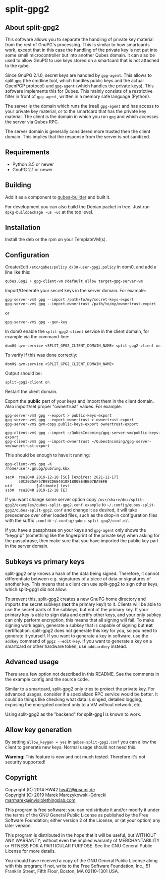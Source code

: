 # split-gpg2

## About split-gpg2

This software allows you to separate the handling of private key material from the rest of GnuPG's processing.
This is similar to how smartcards work, except that in this case the handling of the private key is not put into some small microcontroller but into another Qubes domain.
It can also be used to allow GnuPG to use keys stored on a smartcard that is not attached to the qube.

Since GnuPG 2.1.0, secret keys are handled by `gpg-agent`.
This allows to split `gpg` (the cmdline tool, which handles public keys and the actual OpenPGP protocol) and `gpg-agent` (which handles the private keys).
This software implements this for Qubes.
This mainly consists of a restrictive filter in front of `gpg-agent`, written in a memory safe language (Python).

The server is the domain which runs the (real) `gpg-agent` and has access to your private key material, or to the smartcard that has the private key material.
The client is the domain in which you run `gpg` and which accesses the server via Qubes RPC.

The server domain is generally considered more trusted then the client domain.
This implies that the response from the server is _not_ sanitized.


## Requirements

 - Python 3.5 or newer
 - GnuPG 2.1 or newer

## Building

Add it as a component to [qubes-builder](https://www.qubes-os.org/doc/qubes-builder/) and built it.

For development you can also build the Debian packet in tree.
Just run `dpkg-buildpackage -us -uc` at the top level.

## Installation

Install the deb or the rpm on your TemplateVM(s).


## Configuration

Create/Edit `/etc/qubes/policy.d/30-user-gpg2.policy` in dom0, and add a line like this:

```
qubes.Gpg2 + gpg-client-vm @default allow target=gpg-server-vm
```

Import/Generate your secret keys in the server domain.
For example:

```
gpg-server-vm$ gpg --import /path/to/my/secret-keys-export
gpg-server-vm$ gpg --import-ownertrust /path/to/my/ownertrust-export
```
or

```
gpg-server-vm$ gpg --gen-key
```

In dom0 enable the `split-gpg2-client` service in the client domain, for example via the command-line:

```shell
dom0$ qvm-service <SPLIT_GPG2_CLIENT_DOMAIN_NAME> split-gpg2-client on
```

To verify if this was done correctly:

```shell
dom0$ qvm-service <SPLIT_GPG2_CLIENT_DOMAIN_NAME>
```

Output should be:

```shell
split-gpg2-client on
```

Restart the client domain.

Export the **public** part of your keys and import them in the client domain.
Also import/set proper "ownertrust" values.
For example:

```
gpg-server-vm$ gpg --export > public-keys-export
gpg-server-vm$ gpg --export-ownertrust > ownertrust-export
gpg-server-vm$ qvm-copy public-keys-export ownertrust-export

gpg-client-vm$ gpg --import ~/QubesIncoming/gpg-server-vm/public-keys-export
gpg-client-vm$ gpg --import-ownertrust ~/QubesIncoming/gpg-server-vm/ownertrust-export
```

This should be enough to have it running:
```
gpg-client-vm$ gpg -K
/home/user/.gnupg/pubring.kbx
-----------------------------
sec#  rsa2048 2019-12-18 [SC] [expires: 2021-12-17]
      50C2035AF57B98CD6E4010F1B808E4BB07BA9EFB
uid           [ultimate] test
ssb#  rsa2048 2019-12-18 [E]
```

If you want change some server option copy `/usr/share/doc/split-gpg2/examples/qubes-split-gpg2.conf.example` to `~/.config/qubes-split-gpg2/qubes-split-gpg2.conf` and change it as desired, it will take precedence over other loaded files, such as the drop-in configuration files with the suffix `.conf` in `~/.config/qubes-split-gpg2/conf.d/`.

If you have a passphrase on your keys and `gpg-agent` only shows the "keygrip" (something like the fingerprint of the private key) when asking for the passphrase, then make sure that you have imported the public key part in the server domain.

## Subkeys vs primary keys

split-gpg2 only knows a hash of the data being signed.
Therefore, it cannot differentiate between e.g. signatures of a piece of data or signatures of another key.
This means that a client can use split-gpg2 to sign other keys, which split-gpg1 did not allow.

To prevent this, split-gpg2 creates a new GnuPG home directory and imports the secret subkeys (**not** the primary key!) to it.
Clients will be able to use the secret parts of the subkeys, but not of the primary key.
If your primary key is able to sign data and certify other keys, and your only subkey can only perform encryption, this means that all signing will fail.
To make signing work again, generate a subkey that is capable of signing but **not** certification.
split-gpg2 does not generate this key for you, so you need to generate it yourself.
If you want to generate a key in software, use the `addkey` command of `gpg2 --edit-key`.
If you want to generate a key on a smartcard or other hardware token, use `addcardkey` instead.

## Advanced usage

There are a few option not described in this README.
See the comments in the example config and the source code.

Similar to a smartcard, split-gpg2 only tries to protect the private key.
For advanced usages, consider if a specialized RPC service would be better.
It could do things like checking what data is singed, detailed logging, exposing the encrypted content only to a VM without network, etc.

Using split-gpg2 as the "backend" for split-gpg1 is known to work.

## Allow key generation

By setting `allow_keygen = yes` in `qubes-split-gpg2.conf` you can allow the client to generate new keys.
Normal usage should not need this.

**Warning**: This feature is new and not much tested.
Therefore it's not security supported!

## Copyright

Copyright (C) 2014 HW42 <hw42@ipsumj.de>\
Copyright (C) 2019 Marek Marczykowski-Górecki <marmarek@invisiblethingslab.com>

This program is free software; you can redistribute it and/or modify
it under the terms of the GNU General Public License as published by
the Free Software Foundation; either version 2 of the License, or
(at your option) any later version.

This program is distributed in the hope that it will be useful,
but WITHOUT ANY WARRANTY; without even the implied warranty of
MERCHANTABILITY or FITNESS FOR A PARTICULAR PURPOSE.  See the
GNU General Public License for more details.

You should have received a copy of the GNU General Public License along
with this program; if not, write to the Free Software Foundation, Inc.,
51 Franklin Street, Fifth Floor, Boston, MA 02110-1301 USA.

